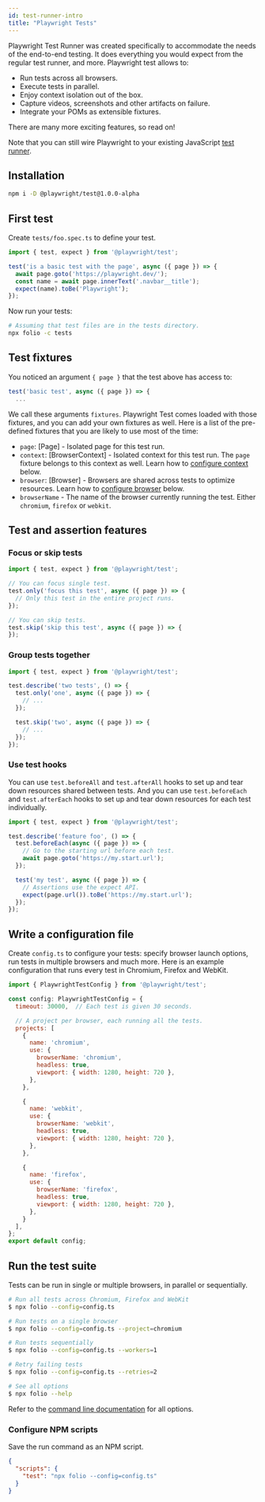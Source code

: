 ```yaml
---
id: test-runner-intro
title: "Playwright Tests"
---
```


Playwright Test Runner was created specifically to accommodate the needs of the end-to-end testing. It does everything you would expect from the regular test runner, and more. Playwright test allows to:

- Run tests across all browsers.
- Execute tests in parallel.
- Enjoy context isolation out of the box.
- Capture videos, screenshots and other artifacts on failure.
- Integrate your POMs as extensible fixtures.

There are many more exciting features, so read on!

<!-- TOC -->

Note that you can still wire Playwright to your existing JavaScript [test runner]('./test-runners-other-js.md).

## Installation

```sh
npm i -D @playwright/test@1.0.0-alpha
```

## First test

Create `tests/foo.spec.ts` to define your test.

```js
import { test, expect } from '@playwright/test';

test('is a basic test with the page', async ({ page }) => {
  await page.goto('https://playwright.dev/');
  const name = await page.innerText('.navbar__title');
  expect(name).toBe('Playwright');
});
```

Now run your tests:

```sh
# Assuming that test files are in the tests directory.
npx folio -c tests
```

## Test fixtures

You noticed an argument `{ page }` that the test above has access to:

```js
test('basic test', async ({ page }) => {
  ...
```

We call these arguments `fixtures`. Playwright Test comes loaded with those fixtures, and you can add your own fixtures as well. Here is a list of the pre-defined fixtures that you are likely to use most of the time:

- `page`: [Page] - Isolated page for this test run.
- `context`: [BrowserContext] - Isolated context for this test run. The `page` fixture belongs to this context as well. Learn how to [configure context](#modify-options) below.
- `browser`: [Browser] - Browsers are shared across tests to optimize resources. Learn how to [configure browser](#modify-options) below.
- `browserName` - The name of the browser currently running the test. Either `chromium`, `firefox` or `webkit`.

## Test and assertion features

### Focus or skip tests

```js
import { test, expect } from '@playwright/test';

// You can focus single test.
test.only('focus this test', async ({ page }) => {
  // Only this test in the entire project runs.
});

// You can skip tests.
test.skip('skip this test', async ({ page }) => {
});
```

### Group tests together

```js
import { test, expect } from '@playwright/test';

test.describe('two tests', () => {
  test.only('one', async ({ page }) => {
    // ...
  });

  test.skip('two', async ({ page }) => {
    // ...
  });
});
```

### Use test hooks

You can use `test.beforeAll` and `test.afterAll` hooks to set up and tear down resources shared between tests.
And you can use `test.beforeEach` and `test.afterEach` hooks to set up and tear down resources for each test individually.

```js
import { test, expect } from '@playwright/test';

test.describe('feature foo', () => {
  test.beforeEach(async ({ page }) => {
    // Go to the starting url before each test.
    await page.goto('https://my.start.url');
  });

  test('my test', async ({ page }) => {
    // Assertions use the expect API.
    expect(page.url()).toBe('https://my.start.url');
  });
});
```

## Write a configuration file

Create `config.ts` to configure your tests: specify browser launch options, run tests in multiple browsers and much more. Here is an example configuration that runs every test in Chromium, Firefox and WebKit.

```js
import { PlaywrightTestConfig } from '@playwright/test';

const config: PlaywrightTestConfig = {
  timeout: 30000,  // Each test is given 30 seconds.

  // A project per browser, each running all the tests.
  projects: [
    {
      name: 'chromium',
      use: {
        browserName: 'chromium',
        headless: true,
        viewport: { width: 1280, height: 720 },
      },
    },

    {
      name: 'webkit',
      use: {
        browserName: 'webkit',
        headless: true,
        viewport: { width: 1280, height: 720 },
      },
    },

    {
      name: 'firefox',
      use: {
        browserName: 'firefox',
        headless: true,
        viewport: { width: 1280, height: 720 },
      },
    }
  ],
};
export default config;
```

## Run the test suite

Tests can be run in single or multiple browsers, in parallel or sequentially.

```sh
# Run all tests across Chromium, Firefox and WebKit
$ npx folio --config=config.ts

# Run tests on a single browser
$ npx folio --config=config.ts --project=chromium

# Run tests sequentially
$ npx folio --config=config.ts --workers=1

# Retry failing tests
$ npx folio --config=config.ts --retries=2

# See all options
$ npx folio --help
```

Refer to the [command line documentation][folio-cli] for all options.

### Configure NPM scripts

Save the run command as an NPM script.

```json
{
  "scripts": {
    "test": "npx folio --config=config.ts"
  }
}
```

[folio]: https://github.com/microsoft/folio
[folio-annotations]: https://github.com/microsoft/folio#annotations
[folio-cli]: https://github.com/microsoft/folio#command-line
[folio-reporters]: https://github.com/microsoft/folio#reporters
